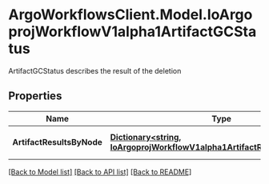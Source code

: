 # ArgoWorkflowsClient.Model.IoArgoprojWorkflowV1alpha1ArtifactGCStatus
ArtifactGCStatus describes the result of the deletion

## Properties

Name | Type | Description | Notes
------------ | ------------- | ------------- | -------------
**ArtifactResultsByNode** | [**Dictionary&lt;string, IoArgoprojWorkflowV1alpha1ArtifactResultNodeStatus&gt;**](IoArgoprojWorkflowV1alpha1ArtifactResultNodeStatus.md) | ArtifactResultsByNode maps Node name to result | [optional] 

[[Back to Model list]](../README.md#documentation-for-models) [[Back to API list]](../README.md#documentation-for-api-endpoints) [[Back to README]](../README.md)

